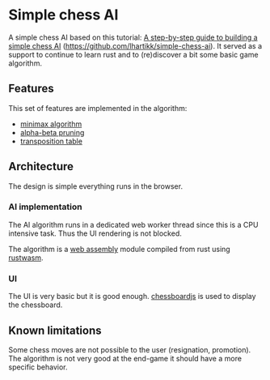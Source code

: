 # Simple chess AI

A simple chess AI based on this tutorial: [A step-by-step guide to building a simple chess AI](https://www.freecodecamp.org/news/simple-chess-ai-step-by-step-1d55a9266977/) (https://github.com/lhartikk/simple-chess-ai).
It served as a support to continue to learn rust and to (re)discover a bit some basic game algorithm.

## Features

This set of features are implemented in the algorithm:
- [minimax algorithm](https://www.chessprogramming.org/Minimax)
- [alpha-beta pruning](https://www.chessprogramming.org/Alpha-Beta)
- [transposition table](https://www.chessprogramming.org/Transposition_Table)

## Architecture
The design is simple everything runs in the browser.

### AI implementation
The AI algorithm runs in a dedicated web worker thread since this is a CPU intensive task. Thus the UI rendering is not blocked.

The algorithm is a [web assembly](https://webassembly.org/) module compiled from rust using [rustwasm](https://rustwasm.github.io/).


### UI

The UI is very basic but it is good enough.
[chessboardjs](https://chessboardjs.com/) is used to display the chessboard. 

## Known limitations

Some chess moves are not possible to the user (resignation, promotion).
The algorithm  is not very good at the end-game it should have a more specific behavior.
